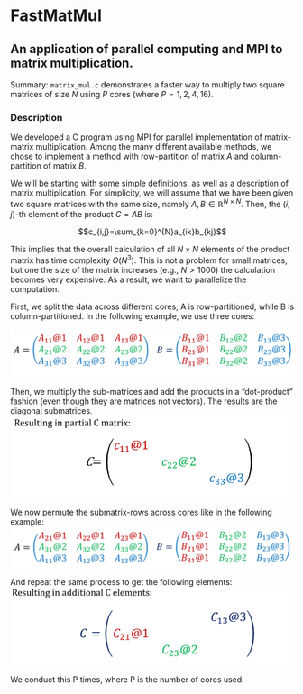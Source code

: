 # FastMatMul
## An application of parallel computing and MPI to matrix multiplication.

Summary: `matrix_mul.c` demonstrates a faster way to multiply two square matrices of size $N$ using $P$ cores (where $P=1,2,4,16$). 

### Description
We developed a C program using MPI for parallel implementation of matrix-matrix multiplication. Among the many different available methods, we chose to implement a method with row-partition of matrix $A$ and column-partition of matrix $B$. 

We will be starting with some simple definitions, as well as a description of matrix multiplication. For simplicity, we will assume that we have been given two square matrices with the same size, namely $A,B\in\mathbb{R}^{N\times N}$. Then, the $\left(i,j\right)$-th element of the product $C=AB$ is:

$$c_{i,j}=\sum_{k=0}^{N}a_{ik}b_{kj}$$

This implies that the overall calculation of all $N\times N$ elements of the product matrix has time complexity $O\left(N^3\right)$. This is not a problem for small matrices, but one the size of the matrix increases (e.g., $N>1000$) the calculation becomes very expensive. As a result, we want to parallelize the computation.

First, we split the data across different cores; A is row-partitioned, while B is column-partitioned. In the following example, we use three cores:
<p align="center">
  <img src="pics/doc1pic.png" width="600" />
</p>

Then, we multiply the sub-matrices and add the products in a “dot-product” fashion (even though they are matrices not vectors). The results are the diagonal submatrices.
![](pics/doc2pic.png)

We now permute the submatrix-rows across cores like in the following example:
![](pics/doc3pic.png)

And repeat the same process to get the following elements:
![](pics/doc4pic.png)

We conduct this P times, where P is the number of cores used.

